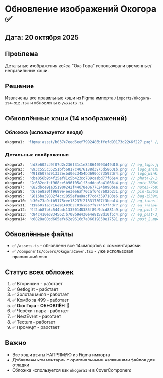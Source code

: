 # Обновление изображений Окогора ✅

## Дата: 20 октября 2025

## Проблема
Детальные изображения кейса "Око Гора" использовали временные/неправильные хэши.

## Решение
Извлечены все правильные хэши из Figma импорта `/imports/Okogora-194-912.tsx` и обновлены в `/assets.ts`.

## Обновлённые хэши (14 изображений)

### Обложка (используется везде)
```typescript
okogora1: 'figma:asset/b037e7eed6eef7992486bffefd90173d2266f227.png' // eg_photo.jpg
```

### Детальные изображения
```typescript
okogora2:  'ad8e602cd9f07d2c236f31c1e848646093d49d10.png' // eg_logo.jpg
okogora3:  '893c555c65251bf56817c4076188d3975d58631b.png' // logo_animation.mp4
okogora4:  '4918607a391332ecbd0ec3454bd690dc73592d74.png' // logo_wink.mp4
okogora5:  'dba056b9d4f25efd1c5b423cc709caabd77f66e4.png' // photo-2-1-1536x760.jpg
okogora6:  '2c682edfef968ce5b96f05a1f3bddce6a41066a4.png' // note-768x768.jpg
okogora7:  '882dbce91a351900242f44078e0677024b090bae.png' // note2-768x768.jpg
okogora8:  'b676e820ff9699e4ee3ee6af70caf64d7602b231.png' // pin-1536x898.jpg
okogora9:  '2616ba39082f4cc2855efaa8acf7cd43597183e6.png' // bag-1539x2048.jpg
okogora10: 'e30c73a9cfb5175eee13237f218317307f3bea14.png' // eg_icons-1536x698.jpg
okogora11: '129b0a1ec716e91603b3c03ba667f8774b7f4d77.png' // eg_товары-1536x898.jpg
okogora12: '9f2ab87b3c544bd413350148385f89a9dcd881a9.png' // eg_post-1-1536x760.jpg
okogora13: 'c84c410e38345627b708b9e430e4e8158d10f5c4.png' // eg_post-3_2-1536x760.jpg
okogora14: 'd6828a08cd665efe62e9616c7a06619850e17591.png' // post_2.mp4
```

## Обновлённые файлы
- ✅ `/assets.ts` - обновлены все 14 импортов с комментариями
- ✅ `/components/covers/OkogoraCover.tsx` - уже использовал правильный хэш

## Статус всех обложек
1. ✅ Вторичкин - работает
2. ✅ Getlogist - работает
3. ✅ Золотая миля - работает
4. ✅ Комбо за 499 - работает
5. ✅ **Око Гора - ОБНОВЛЁН!** 🎉
6. ✅ Черёхин парк - работает
7. ✅ NextEvent - работает
8. ✅ Tectum - работает
9. ✅ ПромАрт - работает

## Важно
- Все хэши взяты НАПРЯМУЮ из Figma импорта
- Добавлены комментарии с оригинальными названиями файлов для отладки
- Обложка используется как `okogora1` и в CoverComponent
